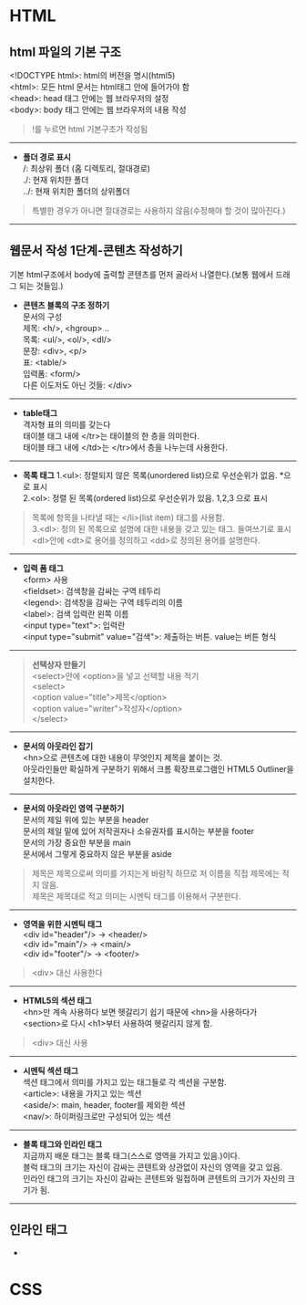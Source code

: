 # HTML
## html 파일의 기본 구조   
\<!DOCTYPE html\>:  html의 버전을 명시(html5)   
\<html\>:  모든 html 문서는 html태그 안에 들어가야 함   
\<head\>: head 태그 안에는 웹 브라우저의 설정   
\<body\>: body 태그 안에는 웹 브라우저의 내용 작성   
> !를 누르면 html 기본구조가 작성됨   
<hr>

* **폴더 경로 표시**   
/: 최상위 폴더 (홈 디렉토리, 절대경로)   
./: 현재 위치한 폴더    
../: 현재 위치한 폴더의 상위폴더   

>특별한 경우가 아니면 절대경로는 사용하지 않음(수정해야 할 것이 많아진다.)
<hr>

## 웹문서 작성 1단계-콘텐츠 작성하기
기본 html구조에서 body에 출력할 콘텐츠를 먼저 골라서 나열한다.(보통 웹에서 드래그 되는 것들임.)

* **콘텐츠 블록의 구조 정하기**   
문서의 구성   
제목: \<h/\>, \<hgroup\> ..   
목록: \<ul/\>, \<ol/\>, \<dl/\>   
문장: \<div\>, \<p/\>   
표: \<table/\>   
입력폼: \<form/\>   
다른 이도저도 아닌 것들: \</div\>
<hr>

* **table태그**   
격자형 표의 의미를 갖는다   
태이블 태그 내에 \</tr\>는 태이블의 한 층을 의미한다.   
태이블 태그 내에 \</td\>는 \</tr\>에서 층을 나누는데 사용한다. 
<hr>

* **목록 태그**
1.\<ul\>: 정렬되지 않은 목록(unordered list)으로 우선순위가 없음. \*으로 표시   
2.\<ol\>: 정렬 된 목록(ordered list)으로 우선순위가 있음. 1,2,3 으로 표시   
> 목록에 항목을 나타낼 때는 \</li\>(list item) 태그를 사용함.  
3.\<dl\>: 정의 된 목록으로 설명에 대한 내용을 갖고 있는 태그. 들여쓰기로 표시   
> \<dl\>안에 \<dt\>로 용어를 정의하고 \<dd\>로 정의된 용어를 설명한다.
<hr>

* **입력 폼 태그**   
\<form\> 사용   
\<fieldset\>: 검색창을 감싸는 구역 테두리   
\<legend\>: 검색창을 감싸는 구역 테두리의 이름   
\<label\>: 검색 입력란 왼쪽 이름   
\<input type="text"\>: 입력란   
\<input type="submit" value="검색"\>: 제출하는 버튼. value는 버튼 형식   
<hr>

> **선택상자 만들기**   
> \<select\>안에 \<option\>을 넣고 선택할 내용 적기   
> \<select\>   
>    \<option value="title"\>제목\</option\>   
>    \<option value="writer"\>작성자\</option\>   
> \</select\>   
<hr>

* **문서의 아웃라인 잡기**   
\<hn\>으로 콘텐츠에 대한 내용이 무엇인지 제목을 붙이는 것.   
아웃라인들만 확실하게 구분하기 위해서 크롬 확장프로그램인 HTML5 Outliner을 설치한다.   
<hr>

* **문서의 아웃라인 영역 구분하기**   
문서의 제일 위에 있는 부분을 header   
문서의 제일 밑에 있어 저작권자나 소유권자를 표시하는 부분을 footer    
문서의 가장 중요한 부분을 main   
문서에서 그렇게 중요하지 않은 부분을 aside   
> 제목은 제목으로써 의미를 가지는게 바람직 하므로 저 이름을 직접 제목에는 적지 않음.    
> 제목은 제목대로 적고 의미는 시멘틱 태그를 이용해서 구분한다.      
<hr>

* **영역을 위한 시멘틱 태그**     
\<div id="header"/\>    -\>   \<header/\>     
\<div id="main"/\>      -\>   \<main/\>   
\<div id="footer"/\>    -\>   \<footer/\>   
> \<div\> 대신 사용한다   
<hr>

* **HTML5의 섹션 태그**   
\<hn\>만 계속 사용하다 보면 헷갈리기 쉽기 때문에 \<hn\>을 사용하다가 \<section\>로 다시 \<h1\>부터 사용하여 헷갈리지 않게 함.   
> \<div\> 대신 사용   
<hr>

* **시멘틱 섹션 태그**   
섹션 태그에서 의미를 가지고 있는 태그들로 각 섹션을 구분함.    
\<article\>: 내용을 가지고 있는 섹션   
\<aside/\>: main, header, footer를 제외한 섹션   
\<nav/\>: 하이퍼링크로만 구성되어 있는 섹션   
<hr>

* **블록 태그와 인라인 태그**   
지금까지 배운 태그는 블록 태그(스스로 영역을 가지고 있음.)이다.    
블럭 태그의 크기는 자신이 감싸는 콘텐트와 상관없이 자신의 영역을 갖고 있음.   
인라인 태그의 크기는 자신이 감싸는 콘텐트와 밀접하며 콘텐트의 크기가 자신의 크기가 됨.   
<hr>

## 인라인 태그
*












# CSS
